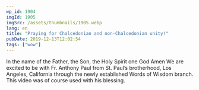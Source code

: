 ```yaml
---
wp_id: 1904
imgId: 1905
imgSrc: /assets/thumbnails/1905.webp
lang: en
title: "Praying for Chalcedonian and non-Chalcedonian unity!"
pubDate: 2019-12-13T12:02:54
tags: ["wow"]
---
```


<!-- page: 6 -->

<p>In the name of the Father, the Son, the Holy Spirit one God Amen We are excited to be with Fr. Anthony Paul from St. Paul&#8217;s brotherhood, Los Angeles, California through the newly established Words of Wisdom branch. This video was of course used with his blessing.</p>

